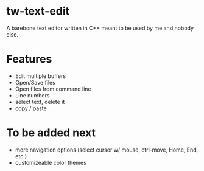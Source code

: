 # tw-text-edit
A barebone text editor written in C++ meant to be used by me and nobody else.

# Features
- Edit multiple buffers
- Open/Save files
- Open files from command line
- Line numbers
- select text, delete it
- copy / paste

# To be added next
- more navigation options (select cursor w/ mouse, ctrl-move, Home, End, etc.)
- customizeable color themes
